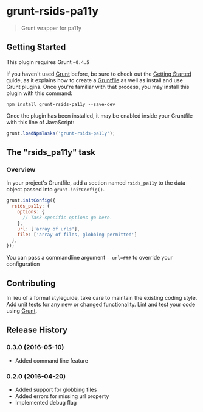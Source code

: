 # grunt-rsids-pa11y

> Grunt wrapper for pa11y

## Getting Started
This plugin requires Grunt `~0.4.5`

If you haven't used [Grunt](http://gruntjs.com/) before, be sure to check out the [Getting Started](http://gruntjs.com/getting-started) guide, as it explains how to create a [Gruntfile](http://gruntjs.com/sample-gruntfile) as well as install and use Grunt plugins. Once you're familiar with that process, you may install this plugin with this command:

```shell
npm install grunt-rsids-pa11y --save-dev
```

Once the plugin has been installed, it may be enabled inside your Gruntfile with this line of JavaScript:

```js
grunt.loadNpmTasks('grunt-rsids-pa11y');
```

## The "rsids_pa11y" task

### Overview
In your project's Gruntfile, add a section named `rsids_pa11y` to the data object passed into `grunt.initConfig()`.

```js
grunt.initConfig({
  rsids_pa11y: {
    options: {
      // Task-specific options go here.
    },
    url: ['array of urls'],
    file: ['array of files, globbing permitted']
  },
});
```

You can pass a commandline argument `--url=###` to override your configuration

## Contributing
In lieu of a formal styleguide, take care to maintain the existing coding style. Add unit tests for any new or changed functionality. Lint and test your code using [Grunt](http://gruntjs.com/).

## Release History

### 0.3.0 (2016-05-10)

- Added command line feature

### 0.2.0 (2016-04-20)

- Added support for globbing files
- Added errors for missing url property
- Implemented debug flag